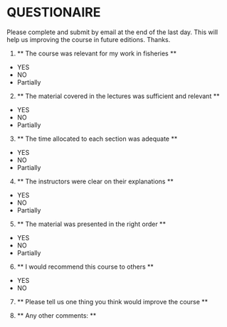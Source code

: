 # QUESTIONAIRE #

Please complete and submit by email at the end of the last day. This will help us improving the course in future editions. Thanks.

1. ** The course was relevant for my work in fisheries **
  * YES
  * NO
  * Partially

2. ** The material covered in the lectures was sufficient and relevant **
  * YES
  * NO
  * Partially

3. ** The time allocated to each section was adequate **
  * YES
  * NO
  * Partially

4. ** The instructors were clear on their explanations **
  * YES
  * NO
  * Partially

5. ** The material was presented in the right order **
  * YES
  * NO
  * Partially

6. ** I would recommend this course to others **
  * YES
  * NO

7. ** Please tell us one thing you think would improve the course **


8. ** Any other comments: ** 
